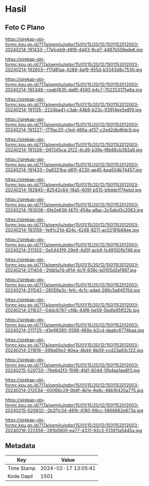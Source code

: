 # Hasil

## Foto C Plano

https://sirekap-obj-formc.kpu.go.id/717a/pemilu/pdpr/15/01/15/20/12/1501152012003-20240214-191433--77a1ceb9-48f8-4d43-8cd7-4487b559ade6.jpg

https://sirekap-obj-formc.kpu.go.id/717a/pemilu/pdpr/15/01/15/20/12/1501152012003-20240214-192603--f17d81aa-4289-4af9-955d-b3343d8c7530.jpg

https://sirekap-obj-formc.kpu.go.id/717a/pemilu/pdpr/15/01/15/20/12/1501152012003-20240214-185348--ceab1635-da6f-4593-b4c7-702253175e6a.jpg

https://sirekap-obj-formc.kpu.go.id/717a/pemilu/pdpr/15/01/15/20/12/1501152012003-20240214-191135--2224ba41-c3ab-44b9-b23c-93914ee5e8f9.jpg

https://sirekap-obj-formc.kpu.go.id/717a/pemilu/pdpr/15/01/15/20/12/1501152012003-20240214-191227--171fac20-c1ed-466a-af37-c2ed2dbd6dc9.jpg

https://sirekap-obj-formc.kpu.go.id/717a/pemilu/pdpr/15/01/15/20/12/1501152012003-20240214-191326--061345ca-2f22-4cd9-b39e-f6b66cb392a9.jpg

https://sirekap-obj-formc.kpu.go.id/717a/pemilu/pdpr/15/01/15/20/12/1501152012003-20240214-191433--0a9321ba-d61f-4230-ae45-bea504b74457.jpg

https://sirekap-obj-formc.kpu.go.id/717a/pemilu/pdpr/15/01/15/20/12/1501152012003-20240214-192845--82542c64-19a5-409f-b515-b9dde1f74ebd.jpg

https://sirekap-obj-formc.kpu.go.id/717a/pemilu/pdpr/15/01/15/20/12/1501152012003-20240214-193008--6fe2e636-f470-454a-a8ac-2c5abd3c2063.jpg

https://sirekap-obj-formc.kpu.go.id/717a/pemilu/pdpr/15/01/15/20/12/1501152012003-20240214-193159--fe91c21d-824c-4248-8211-ac02191b68ee.jpg

https://sirekap-obj-formc.kpu.go.id/717a/pemilu/pdpr/15/01/15/20/12/1501152012003-20240214-211302--5e5443f9-29e9-4d0f-acb9-fc491001b746.jpg

https://sirekap-obj-formc.kpu.go.id/717a/pemilu/pdpr/15/01/15/20/12/1501152012003-20240214-211404--2fdb1a7d-df14-4c1f-939c-b0105d2ef997.jpg

https://sirekap-obj-formc.kpu.go.id/717a/pemilu/pdpr/15/01/15/20/12/1501152012003-20240214-211542--28059a3c-1efc-4c1c-adad-266c5a64515d.jpg

https://sirekap-obj-formc.kpu.go.id/717a/pemilu/pdpr/15/01/15/20/12/1501152012003-20240214-211637--04dc6787-cf4b-44f8-be59-5bdfa95ff22b.jpg

https://sirekap-obj-formc.kpu.go.id/717a/pemilu/pdpr/15/01/15/20/12/1501152012003-20240214-211725--d3e98380-5568-469a-b2cd-daabc6774baa.jpg

https://sirekap-obj-formc.kpu.go.id/717a/pemilu/pdpr/15/01/15/20/12/1501152012003-20240214-211816--399a69e2-80ea-4bd4-8b09-ccd23a93c122.jpg

https://sirekap-obj-formc.kpu.go.id/717a/pemilu/pdpr/15/01/15/20/12/1501152012003-20240215-020733--76e6d2f3-1596-4fd1-8044-5fb4ae1ae8f3.jpg

https://sirekap-obj-formc.kpu.go.id/717a/pemilu/pdpr/15/01/15/20/12/1501152012003-20240214-212034--00066c29-0b6f-4b1e-8e8c-88b16420a775.jpg

https://sirekap-obj-formc.kpu.go.id/717a/pemilu/pdpr/15/01/15/20/12/1501152012003-20240215-020932--2b2f1c34-46fb-4180-89cc-5866862e673a.jpg

https://sirekap-obj-formc.kpu.go.id/717a/pemilu/pdpr/15/01/15/20/12/1501152012003-20240216-222556--281b0800-ea77-4331-92c3-513911a5445a.jpg


## Metadata

| Key        | Value               |
| ---------- | ------------------- |
| Time Stamp | 2024-02-17 13:05:41 |
| Kode Dapil | 1501                |



